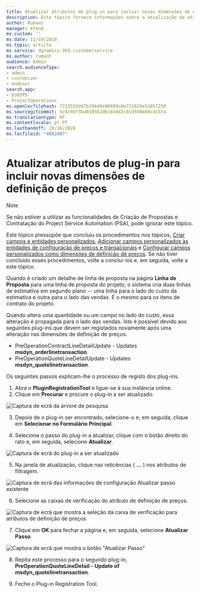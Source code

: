 ```yaml
---
title: Atualizar atributos de plug-in para incluir novas dimensões de definição de preços
description: Este tópico fornece informações sobre a atualização de atributos de plug-in para dimensões de definição de preços.
author: Rumant
manager: kfend
ms.custom: ''
ms.date: 11/19/2018
ms.topic: article
ms.service: dynamics-365-customerservice
ms.author: rumant
audience: Admin
search.audienceType:
- admin
- customizer
- enduser
search.app:
- D365PS
- ProjectOperations
ms.openlocfilehash: f215555dd7b29444e00499c0e731624e51057250
ms.sourcegitcommit: 5c4c9bf3ba018562d6cb3443c01d550489c415fa
ms.translationtype: HT
ms.contentlocale: pt-PT
ms.lasthandoff: 10/16/2020
ms.locfileid: "4082487"
---
```

# <a name="update-plug-in-attributes-to-include-new-pricing-dimensions"></a>Atualizar atributos de plug-in para incluir novas dimensões de definição de preços

> [!NOTE]
> Se não estiver a utilizar as funcionalidades de Criação de Propostas e Contratação do Project Service Automation (PSA), pode ignorar este tópico.

Este tópico pressupõe que concluiu os procedimentos nos tópicos, [Criar campos e entidades personalizados](create-custom-fields-entities.md), [Adicionar campos personalizados às entidades de configuração de preços e transacionais](field-references.md) e [Configurar campos personalizados como dimensões de definição de preços](set-up-pricing-dimensions.md). Se não tiver concluído esses procedimentos, volte a concluí-los e, em seguida, volte a este tópico.

Quando é criado um detalhe de linha de proposta na página **Linha de Proposta** para uma linha de proposta do projeto, o sistema cria duas linhas de estimativa em segundo plano -- uma linha para o lado do custo da estimativa e outra para o lado das vendas. É o mesmo para os itens de contrato do projeto.

Quando altera uma quantidade ou um campo no lado do custo, essa alteração é propagada para o lado das vendas. Isto é possível devido aos seguintes plug-ins que devem ser registados novamente após uma alteração nas dimensões de definição de preços.

- PreOperationContractLineDetailUpdate - Updates **msdyn_orderlinetransaction**.
- PreOperationQuoteLineDetailUpdate - Updates **msdyn_quotelinetransaction**.

Os seguintes passos explicam-lhe o processo de registo dos plug-ins.

1. Abra o **PluginRegistrationTool** e ligue-se à sua instância online.
2. Clique em **Procurar** e procure o plug-in a ser atualizado.

 ![Captura de ecrã da árvore de pesquisa](media/PRT-1.png)

3. Depois de o plug-in ser encontrado, selecione-o e, em seguida, clique em **Selecionar no Formulário Principal**.

4. Selecione o passo do plug-in a atualizar, clique com o botão direito do rato e, em seguida, selecione **Atualizar**.

 ![Captura de ecrã do plug-in a ser atualizado](media/PRT-2.png)
 
5. Na janela de atualização, clique nas reticências ( **...** ) nos atributos de filtragem.

 ![Captura de ecrã das informações de configuração Atualizar passo existente](media/PRT-3.png)
 
6. Selecione as caixas de verificação do atributo de definição de preços.

 ![Captura de ecrã que mostra a seleção da caixa de verificação para atributos de definição de preços](media/PRT-4.png)

7. Clique em **OK** para fechar a página e, em seguida, selecione **Atualizar Passo**.

 ![Captura de ecrã que mostra o botão "Atualizar Passo"](media/PRT-5.png)
 
8. Repita este processo para o segundo plug-in, **PreOperationQuoteLineDetail - Update of msdyn_quotelinetransaction**.

9. Feche o Plug-in Registration Tool.

